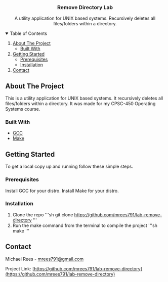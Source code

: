 <!-- PROJECT SHIELDS -->
<!--
*** I'm using markdown "reference style" links for readability.
*** Reference links are enclosed in brackets [ ] instead of parentheses ( ).
*** See the bottom of this document for the declaration of the reference variables
*** for contributors-url, forks-url, etc. This is an optional, concise syntax you may use.
*** https://www.markdownguide.org/basic-syntax/#reference-style-links
-->



<!-- PROJECT LOGO -->
<br />
<p align="center">

  <h3 align="center">Remove Directory Lab</h3>

  <p align="center">
    A utility application for UNIX based systems. Recursively deletes all files/folders within a directory.
  </p>
</p>



<!-- TABLE OF CONTENTS -->
<details open="open">
  <summary>Table of Contents</summary>
  <ol>
    <li>
      <a href="#about-the-project">About The Project</a>
      <ul>
        <li><a href="#built-with">Built With</a></li>
      </ul>
    </li>
    <li>
      <a href="#getting-started">Getting Started</a>
      <ul>
        <li><a href="#prerequisites">Prerequisites</a></li>
        <li><a href="#installation">Installation</a></li>
      </ul>
    </li>
    <li><a href="#contact">Contact</a></li>
  </ol>
</details>



<!-- ABOUT THE PROJECT -->
## About The Project

This is a utility application for UNIX based systems. It recursively deletes all files/folders within a directory. It was made for my CPSC-450 Operating Systems course.

### Built With

* [GCC](https://gcc.gnu.org/)
* [Make](http://manpages.ubuntu.com/manpages/cosmic/man1/make.1.html)

<!-- GETTING STARTED -->
## Getting Started

To get a local copy up and running follow these simple steps.

### Prerequisites

Install GCC for your distro.
Install Make for your distro.

### Installation

1. Clone the repo
    '''sh
    git clone https://github.com/mrees791/lab-remove-directory
    '''
2. Run the make command from the terminal to compile the project
    '''sh
    make
    '''

<!-- CONTACT -->
## Contact

Michael Rees - mrees791@gmail.com

Project Link: [https://github.com/mrees791/lab-remove-directory](https://github.com/mrees791/lab-remove-directory)
